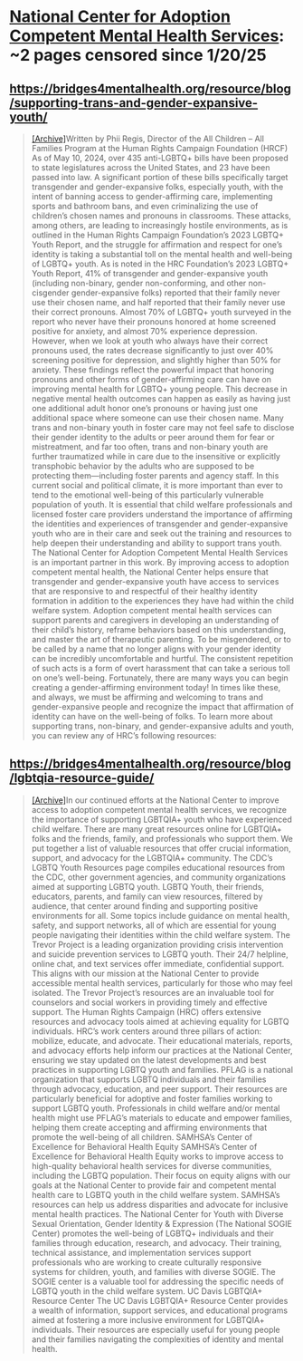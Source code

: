 



# [National Center for Adoption Competent Mental Health Services](bridges4mentalhealth.org): ~2 pages censored since 1/20/25

## https://bridges4mentalhealth.org/resource/blog/supporting-trans-and-gender-expansive-youth/


> [[Archive]](https://web.archive.org/web/20240000000000*/https://bridges4mentalhealth.org/resource/blog/supporting-trans-and-gender-expansive-youth/)Written by Phii Regis, Director of the All Children – All Families Program at the Human Rights Campaign Foundation (HRCF) As of May 10, 2024, over 435 anti-LGBTQ+ bills have been proposed to state legislatures across the United States, and 23 have been passed into law. A significant portion of these bills specifically target transgender and gender-expansive folks, especially youth, with the intent of banning access to gender-affirming care, implementing sports and bathroom bans, and even criminalizing the use of children’s chosen names and pronouns in classrooms. These attacks, among others, are leading to increasingly hostile environments, as is outlined in the Human Rights Campaign Foundation’s 2023 LGBTQ+ Youth Report, and the struggle for affirmation and respect for one’s identity is taking a substantial toll on the mental health and well-being of LGBTQ+ youth. As is noted in the HRC Foundation’s 2023 LGBTQ+ Youth Report, 41% of transgender and gender-expansive youth (including non-binary, gender non-conforming, and other non-cisgender gender-expansive folks) reported that their family never use their chosen name, and half reported that their family never use their correct pronouns. Almost 70% of LGBTQ+ youth surveyed in the report who never have their pronouns honored at home screened positive for anxiety, and almost 70% experience depression. However, when we look at youth who always have their correct pronouns used, the rates decrease significantly to just over 40% screening positive for depression, and slightly higher than 50% for anxiety. These findings reflect the powerful impact that honoring pronouns and other forms of gender-affirming care can have on improving mental health for LGBTQ+ young people. This decrease in negative mental health outcomes can happen as easily as having just one additional adult honor one’s pronouns or having just one additional space where someone can use their chosen name. Many trans and non-binary youth in foster care may not feel safe to disclose their gender identity to the adults or peer around them for fear or mistreatment, and far too often, trans and non-binary youth are further traumatized while in care due to the insensitive or explicitly transphobic behavior by the adults who are supposed to be protecting them—including foster parents and agency staff. In this current social and political climate, it is more important than ever to tend to the emotional well-being of this particularly vulnerable population of youth. It is essential that child welfare professionals and licensed foster care providers understand the importance of affirming the identities and experiences of transgender and gender-expansive youth who are in their care and seek out the training and resources to help deepen their understanding and ability to support trans youth. The National Center for Adoption Competent Mental Health Services is an important partner in this work. By improving access to adoption competent mental health, the National Center helps ensure that transgender and gender-expansive youth have access to services that are responsive to and respectful of their healthy identity formation in addition to the experiences they have had within the child welfare system. Adoption competent mental health services can support parents and caregivers in developing an understanding of their child’s history, reframe behaviors based on this understanding, and master the art of therapeutic parenting. To be misgendered, or to be called by a name that no longer aligns with your gender identity can be incredibly uncomfortable and hurtful. The consistent repetition of such acts is a form of overt harassment that can take a serious toll on one’s well-being. Fortunately, there are many ways you can begin creating a gender-affirming environment today! In times like these, and always, we must be affirming and welcoming to trans and gender-expansive people and recognize the impact that affirmation of identity can have on the well-being of folks. To learn more about supporting trans, non-binary, and gender-expansive adults and youth, you can review any of HRC’s following resources:
## https://bridges4mentalhealth.org/resource/blog/lgbtqia-resource-guide/


> [[Archive]](https://web.archive.org/web/20240000000000*/https://bridges4mentalhealth.org/resource/blog/lgbtqia-resource-guide/)In our continued efforts at the National Center to improve access to adoption competent mental health services, we recognize the importance of supporting LGBTQIA+ youth who have experienced child welfare. There are many great resources online for LGBTQIA+ folks and the friends, family, and professionals who support them. We put together a list of valuable resources that offer crucial information, support, and advocacy for the LGBTQIA+ community. The CDC’s LGBTQ Youth Resources page compiles educational resources from the CDC, other government agencies, and community organizations aimed at supporting LGBTQ youth. LGBTQ Youth, their friends, educators, parents, and family can view resources, filtered by audience, that center around finding and supporting positive environments for all. Some topics include guidance on mental health, safety, and support networks, all of which are essential for young people navigating their identities within the child welfare system. The Trevor Project is a leading organization providing crisis intervention and suicide prevention services to LGBTQ youth. Their 24/7 helpline, online chat, and text services offer immediate, confidential support. This aligns with our mission at the National Center to provide accessible mental health services, particularly for those who may feel isolated. The Trevor Project’s resources are an invaluable tool for counselors and social workers in providing timely and effective support. The Human Rights Campaign (HRC) offers extensive resources and advocacy tools aimed at achieving equality for LGBTQ individuals. HRC’s work centers around three pillars of action: mobilize, educate, and advocate. Their educational materials, reports, and advocacy efforts help inform our practices at the National Center, ensuring we stay updated on the latest developments and best practices in supporting LGBTQ youth and families. PFLAG is a national organization that supports LGBTQ individuals and their families through advocacy, education, and peer support. Their resources are particularly beneficial for adoptive and foster families working to support LGBTQ youth. Professionals in child welfare and/or mental health might use PFLAG’s materials to educate and empower families, helping them create accepting and affirming environments that promote the well-being of all children. SAMHSA’s Center of Excellence for Behavioral Health Equity SAMHSA’s Center of Excellence for Behavioral Health Equity works to improve access to high-quality behavioral health services for diverse communities, including the LGBTQ population. Their focus on equity aligns with our goals at the National Center to provide fair and competent mental health care to LGBTQ youth in the child welfare system. SAMHSA’s resources can help us address disparities and advocate for inclusive mental health practices. The National Center for Youth with Diverse Sexual Orientation, Gender Identity & Expression (The National SOGIE Center) promotes the well-being of LGBTQ+ individuals and their families through education, research, and advocacy. Their training, technical assistance, and implementation services support professionals who are working to create culturally responsive systems for children, youth, and families with diverse SOGIE. The SOGIE center is a valuable tool for addressing the specific needs of LGBTQ youth in the child welfare system. UC Davis LGBTQIA+ Resource Center The UC Davis LGBTQIA+ Resource Center provides a wealth of information, support services, and educational programs aimed at fostering a more inclusive environment for LGBTQIA+ individuals. Their resources are especially useful for young people and their families navigating the complexities of identity and mental health.